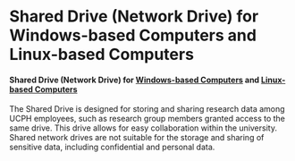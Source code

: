 # Shared Drive (Network Drive) for Windows-based Computers and Linux-based Computers

#### Shared Drive (Network Drive) for [Windows-based Computers](https://kunet.ku.dk/employee-guide/Pages/IT/Network-drives.aspx?searchHitHighlight=network%20drives) and [Linux-based Computers](https://kunet.ku.dk/work-areas/research/data/facilities-for-data-storage-and-sharing-in-active-projects/Pages/default.aspx#collapseMSOZoneCell\_WebPartWPQ14)

The Shared Drive is designed for storing and sharing research data among UCPH employees, such as research group members granted access to the same drive. This drive allows for easy collaboration within the university. Shared network drives are not suitable for the storage and sharing of sensitive data, including confidential and personal data.

